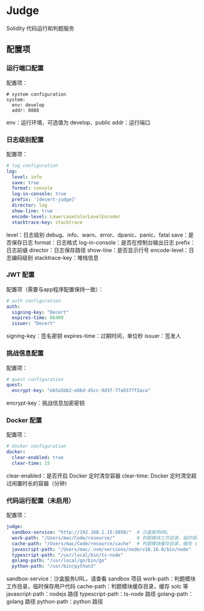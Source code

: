 # Judge

Solidity 代码运行和判题服务

## 配置项

### 运行端口配置

配置项：

```
# system configuration
system:
  env: develop
  addr: 8888
```

env：运行环境，可选值为 develop、public
addr：运行端口

### 日志级别配置

配置项：
```yaml
# log configuration
log:
  level: info
  save: true
  format: console
  log-in-console: true
  prefix: '[decert-judge]'
  director: log
  show-line: true
  encode-level: LowercaseColorLevelEncoder
  stacktrace-key: stacktrace
```

level：日志级别 debug、info、warn、error、dpanic、panic、fatal
save：是否保存日志
format：日志格式
log-in-console：是否在控制台输出日志
prefix：日志前缀
director：日志保存路径
show-line：是否显示行号
encode-level：日志编码级别
stacktrace-key：堆栈信息

### JWT 配置

配置项（需要与app程序配置保持一致）：

```yaml
# auth configuration
auth:
  signing-key: "Decert"
  expires-time: 86400
  issuer: "Decert"
```

signing-key：签名密钥
expires-time：过期时间，单位秒
issuer：签发人

### 挑战信息配置

配置项：

```yaml
# quest configuration
quest:
  encrypt-key: "eb5a5bb2-ebbd-45cc-9d37-77a9377f2aca"
```

encrypt-key：挑战信息加密密钥

### Docker 配置

配置项：

```yaml
# docker configuration
docker:
  clear-enabled: true 
  clear-time: 15
```

clear-enabled：是否开启 Docker 定时清空容器
clear-time: Docker 定时清空超过闲置时长的容器（分钟）

### 代码运行配置（未启用）

配置项：

```yaml
judge:
  sandbox-service: "http://192.168.1.15:5050/"  # 沙盒服务URL
  work-path: "/Users/mac/Code/resource/"        # 判题模块工作目录，临时保存用户代码
  cache-path: "/Users/mac/Code/resource/cache"  # 判题模块缓存目录，缓存 solc 等
  javascript-path: "/Users/mac/.nvm/versions/node/v18.16.0/bin/node"
  typescript-path: "/usr/local/bin/ts-node"
  golang-path: "/usr/local/go/bin/go"
  python-path: "/usr/bin/python3"
```

sandbox-service：沙盒服务URL，请查看 sandbox 项目
work-path：判题模块工作目录，临时保存用户代码
cache-path：判题模块缓存目录，缓存 solc 等
javascript-path：nodejs 路径
typescript-path：ts-node 路径
golang-path：golang 路径
python-path：python 路径
